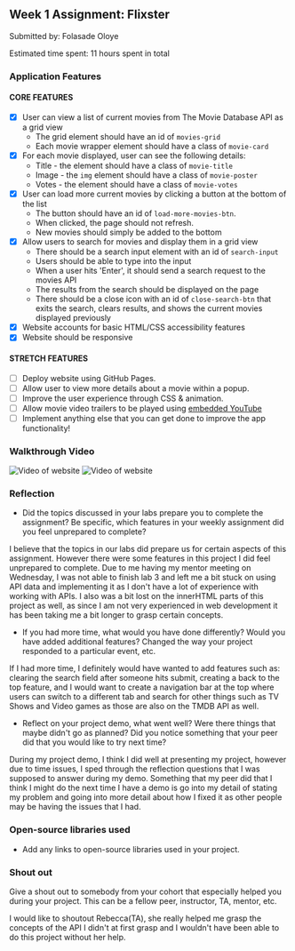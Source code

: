 ## Week 1 Assignment: Flixster

Submitted by: Folasade Oloye

Estimated time spent: 11 hours spent in total


### Application Features

#### CORE FEATURES

- [x] User can view a list of current movies from The Movie Database API as a grid view
  - The grid element should have an id of `movies-grid`
  - Each movie wrapper element should have a class of `movie-card`
- [x] For each movie displayed, user can see the following details:
  - Title - the element should have a class of `movie-title`
  - Image - the `img` element should have a class of `movie-poster`
  - Votes - the element should have a class of `movie-votes`
- [x] User can load more current movies by clicking a button at the bottom of the list
  - The button should have an id of `load-more-movies-btn`.
  - When clicked, the page should not refresh.
  - New movies should simply be added to the bottom
- [x] Allow users to search for movies and display them in a grid view
  - There should be a search input element with an id of `search-input`
  - Users should be able to type into the input
  - When a user hits 'Enter', it should send a search request to the movies API
  - The results from the search should be displayed on the page
  - There should be a close icon with an id of `close-search-btn` that exits the search, clears results, and shows the current movies displayed previously
- [x] Website accounts for basic HTML/CSS accessibility features
- [x] Website should be responsive

#### STRETCH FEATURES

- [ ] Deploy website using GitHub Pages. 
- [ ] Allow user to view more details about a movie within a popup.
- [ ] Improve the user experience through CSS & animation.
- [ ] Allow movie video trailers to be played using [embedded YouTube](https://support.google.com/youtube/answer/171780?hl=en)
- [ ] Implement anything else that you can get done to improve the app functionality!

### Walkthrough Video

![Video of website](https://media.giphy.com/media/hljIttKG7KMlKRcTmK/giphy.gif)
![Video of website](https://media.giphy.com/media/dOo32MgGngq12ag9HN/giphy.gif)

### Reflection

* Did the topics discussed in your labs prepare you to complete the assignment? Be specific, which features in your weekly assignment did you feel unprepared to complete?

I believe that the topics in our labs did prepare us for certain aspects of this assignment. However there were some features in this project I did feel unprepared to complete. Due to me having my mentor meeting on Wednesday, I was not able to finish lab 3 and left me a bit stuck on using API data and implementing it as I don't have a lot of experience with working with APIs. I also was a bit lost on the innerHTML parts of this project as well, as since I am not very experienced in web development it has been taking me a bit longer to grasp certain concepts.

* If you had more time, what would you have done differently? Would you have added additional features? Changed the way your project responded to a particular event, etc.
  
If I had more time, I definitely would have wanted to add features such as: clearing the search field after someone hits submit, creating a back to the top feature, and I would want to create a navigation bar at the top where users can switch to a different tab and search for other things such as TV Shows and Video games as those are also on the TMDB API as well.

* Reflect on your project demo, what went well? Were there things that maybe didn't go as planned? Did you notice something that your peer did that you would like to try next time?

During my project demo, I think I did well at presenting my project, however due to time issues, I sped through the reflection questions that I was supposed to answer during my demo. Something that my peer did that I think I might do the next time I have a demo is go into my detail of stating my problem and going into more detail about how I fixed it as other people may be having the issues that I had.

### Open-source libraries used

- Add any links to open-source libraries used in your project.

### Shout out

Give a shout out to somebody from your cohort that especially helped you during your project. This can be a fellow peer, instructor, TA, mentor, etc.

I would like to shoutout Rebecca(TA), she really helped me grasp the concepts of the API I didn't at first grasp and I wouldn't have been able to do this project without her help.
